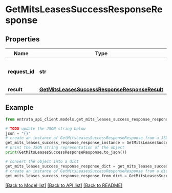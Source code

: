 # GetMitsLeasesSuccessResponseResponse


## Properties

Name | Type | Description | Notes
------------ | ------------- | ------------- | -------------
**request_id** | **str** | Unique identifier for the request | 
**result** | [**GetMitsLeasesSuccessResponseResponseResult**](GetMitsLeasesSuccessResponseResponseResult.md) |  | 

## Example

```python
from entrata_api_client.models.get_mits_leases_success_response_response import GetMitsLeasesSuccessResponseResponse

# TODO update the JSON string below
json = "{}"
# create an instance of GetMitsLeasesSuccessResponseResponse from a JSON string
get_mits_leases_success_response_response_instance = GetMitsLeasesSuccessResponseResponse.from_json(json)
# print the JSON string representation of the object
print(GetMitsLeasesSuccessResponseResponse.to_json())

# convert the object into a dict
get_mits_leases_success_response_response_dict = get_mits_leases_success_response_response_instance.to_dict()
# create an instance of GetMitsLeasesSuccessResponseResponse from a dict
get_mits_leases_success_response_response_from_dict = GetMitsLeasesSuccessResponseResponse.from_dict(get_mits_leases_success_response_response_dict)
```
[[Back to Model list]](../README.md#documentation-for-models) [[Back to API list]](../README.md#documentation-for-api-endpoints) [[Back to README]](../README.md)


